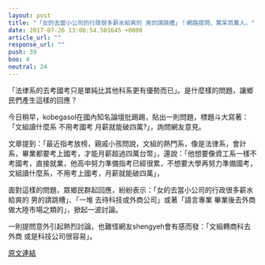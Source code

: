 ```yaml
---
layout: post
title: "「女的去當小公司的行政很多薪水給爽的 男的請跳槽」！網路提問，驚呆百萬人。"
date: 2017-07-26 13:08:54.501645 +0800
article_url: ""
response_url: ""
push: 39
boo: 4
neutral: 24
---
```


「法律系的去考國考只是單純比其他科系更有優勢而已」。是什麼樣的問題，讓鄉民們產生這樣的回應？

今日稍早，kobegasol在國內知名論壇批踢踢，貼出一則問題，標題斗大寫著：「文組讀什麼系 不用考國考 月薪就能破四萬?」，詢問網友意見。

文章提到：「最近指考放榜，親戚小孩問說，文組的熱門系，像是法律系，會計系，畢業都要考上國考，才能月薪超過四萬台幣」，還說：「他想要像資工系一樣不考國考，直接就業，他高中努力準備指考已經很累，不想要大學再努力準備國考，文組讀什麼系，不用考上國考，月薪就能破四萬」，

面對這樣的問題，眾鄉民群起回應，紛紛表示：「女的去當小公司的行政很多薪水給爽的 男的請跳槽」、「一堆 去待科技或外商公司」或著「語言專業 畢業後去外商做大陸市場之類的」，掀起一波討論。

一則提問意外引起熱烈討論，也難怪網友shengyeh會有感而發：「文組轉商科去外商 或是科技公司很容易」。

<a href = "https://www.ptt.cc/bbs/Gossiping/M.1501029678.A.3A4.html">原文連結</a>

